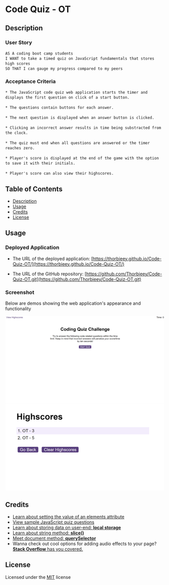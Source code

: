 # Code Quiz - OT

## Description 

### User Story

```
AS A coding boot camp students 
I WANT to take a timed quiz on JavaScript fundamentals that stores high scores
SO THAT I can gauge my progress compared to my peers
```

### Acceptance Criteria

```
* The JavaScript code quiz web application starts the timer and displays the first question on click of a start button.

* The questions contain buttons for each answer.

* The next question is displayed when an answer button is clicked.

* Clicking an incorrect answer results in time being substracted from the clock.

* The quiz must end when all questions are answered or the timer reaches zero.

* Player's score is displayed at the end of the game with the option to save it with their initials.

* Player's score can also view their highscores.

```

## Table of Contents

* [Description](#description)
* [Usage](#usage)
* [Credits](#credits)
* [License](#license)

## Usage 

### Deployed Application

* The URL of the deployed application:
[https://thorbieey.github.io/Code-Quiz-OT/](https://thorbieey.github.io/Code-Quiz-OT/)

* The URL of the GitHub repository: 
[https://github.com/Thorbieey/Code-Quiz-OT.git](https://github.com/Thorbieey/Code-Quiz-OT.git)

### Screenshot

Below are demos showing the web application's appearance and functionality

![Screenshot 1](./images/demo-code-quiz-1.png)
![Screenshot 2](./images/demo-code-quiz-2.png)

## Credits

* [Learn about setting the value of an elements attribute](https://developer.mozilla.org/en-US/docs/Web/API/Element/setAttribute)
* [View sample JavaScript quiz questions](https://raw.githubusercontent.com/Ebazhanov/linkedin-skill-assessments-quizzes/main/javascript/javascript-quiz.md)
* [Learn about storing data on user-end: **local storage**](https://developer.mozilla.org/en-US/docs/Web/API/Window/localStorage)
* [Learn about string method: **slice()**](https://developer.mozilla.org/en-US/docs/Web/JavaScript/Reference/Global_Objects/String/slice)
* [Meet document method: **querySelector**](https://developer.mozilla.org/en-US/docs/Web/API/Document/querySelector)
* Wanna check out cool options for adding audio effects to your page? [**Stack Overflow** has you covered.](https://stackoverflow.com/questions/9419263/how-to-play-audio)

## License

Licensed under the [MIT](https://choosealicense.com/licenses/mit/) license